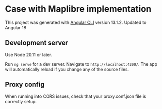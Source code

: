 # Case with Maplibre implementation

This project was generated with [Angular CLI](https://github.com/angular/angular-cli) version 13.1.2.
Updated to Angular 18

## Development server

Use Node 20.11 or later.

Run `ng serve` for a dev server. Navigate to `http://localhost:4200/`. The app will automatically reload if you change any of the source files.

## Proxy config

When running into CORS issues, check that your proxy.conf.json file is correctly setup.
